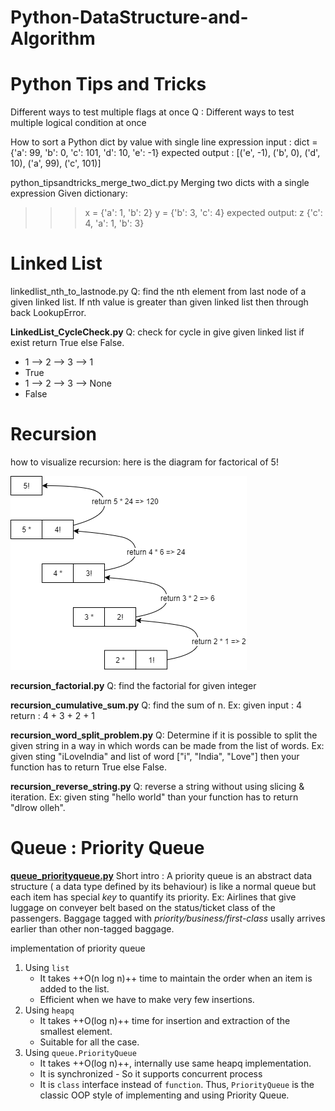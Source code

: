 # Python-DataStructure-and-Algorithm

# Python Tips and Tricks
Different ways to test multiple flags at once
Q : Different ways to test multiple logical condition at once

How to sort a Python dict by value with single line expression
input : dict = {'a': 99, 'b': 0, 'c': 101, 'd': 10, 'e': -1}
expected output :
[('e', -1), ('b', 0), ('d', 10), ('a', 99), ('c', 101)]

python_tipsandtricks_merge_two_dict.py
Merging two dicts with a single expression
Given dictionary:
>>> x = {'a': 1, 'b': 2}
>>> y = {'b': 3, 'c': 4}
expected output:
>>> z
{'c': 4, 'a': 1, 'b': 3}

# Linked List
linkedlist_nth_to_lastnode.py
Q: find the nth element from last node of a given linked list. 
If nth value is greater than given linked list then through back LookupError.

__LinkedList_CycleCheck.py__
Q: check for cycle in give given linked list if exist return True else False.
  - 1 --> 2 --> 3 --> 1
  - True
  - 1 --> 2 --> 3 --> None
  - False

# Recursion
how to visualize recursion:
here is the diagram for factorical of 5!

![Factorial viz diagram](https://github.com/ecevinoth/Python-DataStructure-and-Algorithm/blob/master/recursion_viz_factorial.png)

__recursion_factorial.py__
Q: find the factorial for given integer

__recursion_cumulative_sum.py__
Q: find the sum of n.
Ex: given input : 4
return : 4 + 3 + 2 + 1

__recursion_word_split_problem.py__
Q: Determine if it is possible to split the given string in a way in which words can be made from the list of words.
Ex: given sting "iLoveIndia" and list of word ["i", "India", "Love"] then your function has to return True else False.

__recursion_reverse_string.py__
Q: reverse a string without using slicing & iteration.
Ex: given sting "hello world" than your function has to return "dlrow olleh".


# Queue : Priority Queue
[__queue_priorityqueue.py__]()
Short intro : A priority queue is an abstract data structure ( a data type defined by its behaviour) is like a normal queue but each item has special *key* to quantify its priority.
Ex: Airlines that give luggage on conveyer belt based on the status/ticket class of the passengers. Baggage tagged with *priority/business/first-class* usally arrives earlier than other non-tagged baggage.

implementation of priority queue
1. Using `list`
    - It takes ++O(n log n)++ time to maintain the order when an item is added to the list.
    - Efficient when we have to make very few insertions.
2. Using `heapq`
    - It takes ++O(log n)++ time for insertion and extraction of the smallest element.
    - Suitable for all the case.
3. Using `queue.PriorityQueue`
    - It takes ++O(log n)++, internally use same heapq implementation.
    - It is synchronized - So it supports concurrent process
    - It is `class` interface instead of `function`. Thus, `PriorityQueue` is the classic OOP style of implementing and using Priority Queue.
